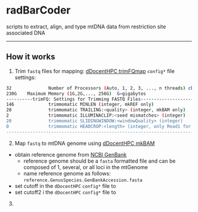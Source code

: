 # radBarCoder
scripts to extract, align, and type mtDNA data from restriction site associated DNA

---

## How it works

1. Trim `fastq` files for mapping: [dDocentHPC trimFQmap](https://github.com/cbirdlab/dDocentHPC)
   `config*` file settings:
```bash
32              Number of Processors (Auto, 1, 2, 3, ..., n threads) cbirdq=40 normal=20
230G    Maximum Memory (1G,2G,..., 256G)  G=gigabytes
----------trimFQ: Settings for Trimming FASTQ Files---------------------------------------------------------------
146             trimmomatic MINLEN (integer, mkREF only)                                                Drop the read if it is below a specified l$75              trimmomatic MINLEN (integer, mkBAM only)                                                Drop the read if it is below a specified l$20              trimmomatic LEADING:<quality> (integer, mkBAM only)                             Specifies the minimum quality required to keep a b$15              trimmomatic TRAILING:<quality> (integer, mkREF only)                    Specifies the minimum quality required to keep a base.
20              trimmomatic TRAILING:<quality> (integer, mkBAM only)                    Specifies the minimum quality required to keep a base.
2               trimmomatic ILLUMINACLIP:<seed mismatches> (integer)                    specifies the maximum mismatch count which will still allo$30              trimmomatic ILLUMINACLIP:<palindrome clip thresh> (integer)             specifies how accurate the match between the two 'adapter $10              trimmomatic ILLUMINACLIP:<simple clip thresh> (integer)                 specifies how accurate the match between any adapter etc. $20              trimmomatic SLIDINGWINDOW:<windowSize> (integer)                                specifies the number of bases to average across
20              trimmomatic SLIDINGWINDOW:<windowQuality> (integer)                             specifies the average quality required.
0               trimmomatic HEADCROP:<length> (integer, only Read1 for ezRAD)   The number of bases to remove from the start of the read. 0 for dd$no              FixStacks (yes,no)                                                                                      Demultiplexing with stacks$
------------------------------------------------------------------------------------------------------------------
```
2. Map `fastq` to mtDNA genome using [dDocentHPC mkBAM](https://github.com/cbirdlab/dDocentHPC)
  * obtain reference genome from [NCBI GenBank](https://www.ncbi.nlm.nih.gov/genbank/)
    * reference genome should be a `fasta` formatted file and can be composed of 1, several, or all loci in the mtGenome
    * name reference genome as follows: `reference.GenusSpecies.GenBankAccession.fasta` 
  * set cutoff in the `dDocentHPC` `config*` file to <GenusSpecies>
  * set cutoff2 i the `dDocentHPC` `config*` file to <GenBankAccession>
3. 

